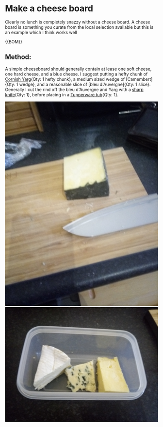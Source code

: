 
[sharp knife]:models/knife.stl "{cat:Tool,totalQty: 1}"
[Tupperware tubs]:Parts.yaml#Tupperware "{cat:Container,totalQty: 1}"

# Make a cheese board

Clearly no lunch is completely snazzy without a cheese board. A cheese board is something you curate from the local selection available but this is an example which I think works well

{{BOM}}

## Method:

A simple cheeseboard should generally contain at lease one soft cheese, one hard cheese, and a blue cheese. I suggest putting a hefty chunk of [Cornish Yarg](yarg.md){Qty: 1 hefty chunk}, a medium sized wedge of [Camembert]{Qty: 1 wedge}, and a reasonable slice of [bleu d'Auvergne]{Qty: 1 slice}. Generally I cut the rind off the bleu d'Auvergne and Yarg with a [sharp knife]{Qty: 1}, before placing in a [Tupperware tub][Tupperware tubs]{Qty: 1}.

![Cheese Rind](images/CheeseRind.jpg "Removing the rind")![](images/Cheese.jpg) 

